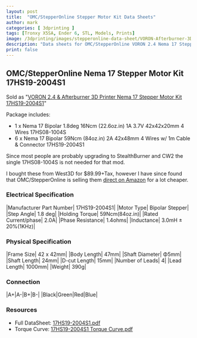 ```yaml
---
layout: post
title:  "OMC/StepperOnline Stepper Motor Kit Data Sheets"
author: mark
categories: [ 3dprinting ]
tags: [Tronxy X5SA, Ender 6, STL, Models, Prints]
image: /3dprinting/images/stepperonline-data-sheet/VORON-Afterburner-3D-Printer-Nema-17-Stepper-Motor-Kit-17HS19-2004S1-17HS08-1004S-550x550.jpg
description: "Data sheets for OMC/StepperOnline VORON 2.4 Nema 17 Stepper Motor Kit 17HS19-2004S1"
print: false
---
```


## OMC/StepperOnline Nema 17 Stepper Motor Kit 17HS19-2004S1

Sold as "[VORON 2.4 & Afterburner 3D Printer Nema 17 Stepper Motor Kit 17HS19-2004S1](https://www.omc-stepperonline.com/voron-afterburner-3d-printer-nema-17-stepper-motor-kit-17hs19-2004s1-17hs08-1004s-voron)"

Package includes:

- 1 x Nema 17 Bipolar 1.8deg 16Ncm (22.6oz.in) 1A 3.7V 42x42x20mm 4 Wires 17HS08-1004S
- 6 x Nema 17 Bipolar 59Ncm (84oz.in) 2A 42x48mm 4 Wires w/ 1m Cable & Connector 17HS19-2004S1

Since most people are probably upgrading to StealthBurner and CW2 the single 17HS08-1004S is not needed for that mod.

I bought these from West3D for $89.99+Tax, however I have since found that OMC/StepperOnline is selling them [direct on Amazon](https://amzn.to/3YUHBqZ) for a lot cheaper.

### Electrical Specification

|Manufacturer Part Number| 17HS19-2004S1|
|Motor Type| Bipolar Stepper|
|Step Angle| 1.8 deg|
|Holding Torque| 59Ncm(84oz.in)|
|Rated Current/phase| 2.0A|
|Phase Resistance| 1.4ohms|
|Inductance| 3.0mH ± 20%(1KHz)|

### Physical Specification

|Frame Size| 42 x 42mm|
|Body Length| 47mm|
|Shaft Diameter| Φ5mm|
|Shaft Length| 24mm|
|D-cut Length| 15mm|
|Number of Leads| 4|
|Lead Length| 1000mm|
|Weight| 390g|

### Connection

|A+|A-|B+|B-|
|Black|Green|Red|Blue|

### Resources

- Full DataSheet: [17HS19-2004S1.pdf](https://www.omc-stepperonline.com/download/17HS19-2004S1.pdf)
- Torque Curve: [17HS19-2004S1 Torque Curve.pdf](https://www.omc-stepperonline.com/download/17HS19-2004S1_Torque_Curve.pdf)